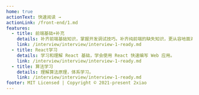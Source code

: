 ```yaml
---
home: true
actionText: 快速阅读 →
actionLink: /front-end/1.md
features:
  - title: 前端基础+补充
    details: 补齐前端基础知识，掌握开发调试技巧。补齐纯前端的缺失知识，更从容地面对面试官。
    link: /interview/interview/interview-1-ready.md
  - title: React学习
    details: 学习和理解 React 基础，学会使用 React 快速编写 Web 应用。
    link: /interview/interview/interview-1-ready.md
  - title: 算法学习
    details: 理解算法原理，体系学习。
    link: /interview/interview/interview-1-ready.md
footer: MIT Licensed | Copyright © 2021-present 2xiao
---
```


<div style="text-align: center;">

</div>
